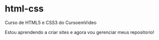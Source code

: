 # html-css
 Curso de HTML5 e CSS3 do CursoemVideo


Estou aprendendo a criar sites e agora vou gerenciar meus repositorio!

